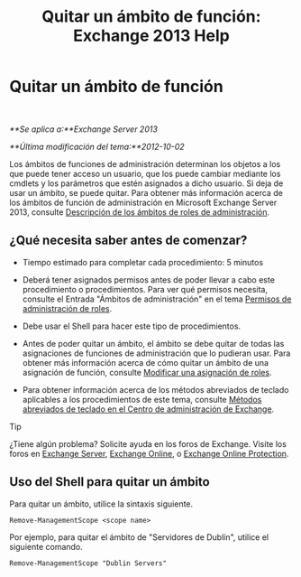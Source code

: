 ﻿---
title: 'Quitar un ámbito de función: Exchange 2013 Help'
TOCTitle: Quitar un ámbito de función
ms:assetid: ad17cba0-a8d3-4f40-b3c9-c37e6e5c3f36
ms:mtpsurl: https://technet.microsoft.com/es-es/library/Dd351051(v=EXCHG.150)
ms:contentKeyID: 49895832
ms.date: 05/22/2018
mtps_version: v=EXCHG.150
ms.translationtype: MT
---

# Quitar un ámbito de función

 

_**Se aplica a:**Exchange Server 2013_

_**Última modificación del tema:**2012-10-02_

Los ámbitos de funciones de administración determinan los objetos a los que puede tener acceso un usuario, que los puede cambiar mediante los cmdlets y los parámetros que estén asignados a dicho usuario. Si deja de usar un ámbito, se puede quitar. Para obtener más información acerca de los ámbitos de función de administración en Microsoft Exchange Server 2013, consulte [Descripción de los ámbitos de roles de administración](understanding-management-role-scopes-exchange-2013-help.md).

## ¿Qué necesita saber antes de comenzar?

  - Tiempo estimado para completar cada procedimiento: 5 minutos

  - Deberá tener asignados permisos antes de poder llevar a cabo este procedimiento o procedimientos. Para ver qué permisos necesita, consulte el Entrada "Ámbitos de administración" en el tema [Permisos de administración de roles](role-management-permissions-exchange-2013-help.md).

  - Debe usar el Shell para hacer este tipo de procedimientos.

  - Antes de poder quitar un ámbito, el ámbito se debe quitar de todas las asignaciones de funciones de administración que lo pudieran usar. Para obtener más información acerca de cómo quitar un ámbito de una asignación de función, consulte [Modificar una asignación de roles](change-a-role-assignment-exchange-2013-help.md).

  - Para obtener información acerca de los métodos abreviados de teclado aplicables a los procedimientos de este tema, consulte [Métodos abreviados de teclado en el Centro de administración de Exchange](keyboard-shortcuts-in-the-exchange-admin-center-exchange-online-protection-help.md).


> [!TIP]
> ¿Tiene algún problema? Solicite ayuda en los foros de Exchange. Visite los foros en <A href="https://go.microsoft.com/fwlink/p/?linkid=60612">Exchange Server</A>, <A href="https://go.microsoft.com/fwlink/p/?linkid=267542">Exchange Online</A>, o <A href="https://go.microsoft.com/fwlink/p/?linkid=285351">Exchange Online Protection</A>.



## Uso del Shell para quitar un ámbito

Para quitar un ámbito, utilice la sintaxis siguiente.

    Remove-ManagementScope <scope name>

Por ejemplo, para quitar el ámbito de "Servidores de Dublín", utilice el siguiente comando.

    Remove-ManagementScope "Dublin Servers"

